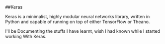 ##Keras


Keras is a minimalist, highly modular neural networks library, written in Python and capable of running on top of either TensorFlow or Theano.

I'll be Documenting the stuffs I have learnt, wish I had known while I started working With Keras.
